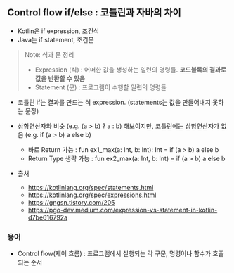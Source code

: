 
## Control flow if/else : 코틀린과 자바의 차이
- Kotlin은 if expression, 조건식
- Java는 if statement, 조건문   

> Note: 식과 문 정리
> -  Expression (식) : 어떠한 값을 생성하는 일련의 명령들. **코드블록의 결과로 값을 반환할 수 있음**
> - Statement (문) : 프로그램이 수행할 일련의 명령들

- 코틀린 if는 결과를 만드는 식 expression. (statements는 값을 만들어내지 못하는 문장)
- 삼항연산자와 비슷 (e.g. (a > b) ? a : b) 해보이지만, 코틀린에는 삼항연산자가 없음 (e.g. if (a > b) a else b)
  - 바로 Return 가능 : fun ex1_max(a: Int, b: Int): Int = if (a > b) a else b
  - Return Type 생략 가능 : fun ex2_max(a: Int, b: Int) = if (a > b) a else b
  
- 출처
  - https://kotlinlang.org/spec/statements.html
  - https://kotlinlang.org/spec/expressions.html
  - https://gngsn.tistory.com/205
  - https://pgo-dev.medium.com/expression-vs-statement-in-kotlin-d7be616792a





### 용어
- Control flow(제어 흐름) : 프로그램에서 실행되는 각 구문, 명령어나 함수가 호출되는 순서
